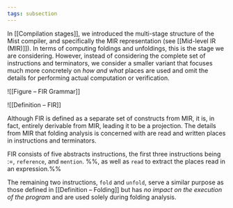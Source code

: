 ```yaml
---
tags: subsection
---
```


In [[Compilation stages]], we introduced the multi-stage structure of the Mist compiler, and specifically the MIR representation (see [[Mid-level IR (MIR)]]). In terms of computing foldings and unfoldings, this is the stage we are considering. However, instead of considering the complete set of instructions and terminators, we consider a smaller variant that focuses much more concretely on _how and what_ places are used and omit the details for performing actual computation or verification.

![[Figure – FIR Grammar]]

![[Definition – FIR]]

Although FIR is defined as a separate set of constructs from MIR, it is, in fact, entirely derivable from MIR, leading it to be a projection. The details from MIR that folding analysis is concerned with are read and written places in instructions and terminators.

FIR consists of five abstracts instructions, the first three instructions being $:=$, `reference`, and `mention`. %%, as well as `read` to extract the places read in an expression.%%

The remaining two instructions, `fold` and `unfold`, serve a similar purpose as those defined in [[Definition – Folding]] but has _no impact on the execution of the program_ and are used solely during folding analysis.
